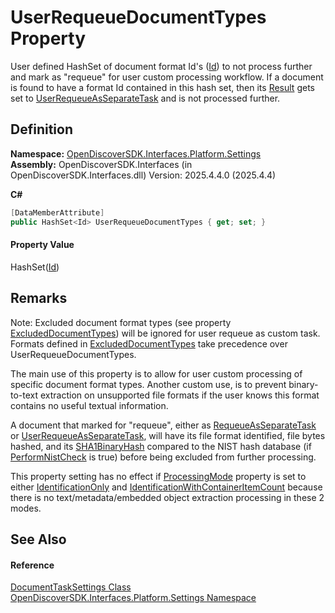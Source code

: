 # UserRequeueDocumentTypes Property


User defined HashSet of document format Id's (<a href="6f1047fb-7367-c09c-5621-ae7632c8404b">Id</a>) to not process further and mark as "requeue" for user custom processing workflow. If a document is found to have a format Id contained in this hash set, then its <a href="afc45d77-b73b-c2ea-47d8-95bb69deb137">Result</a> gets set to <a href="ff0037ea-a44f-2c8c-d4c2-7a636e133434">UserRequeueAsSeparateTask</a> and is not processed further.



## Definition
**Namespace:** <a href="a4de3d25-b44d-10c7-9f7b-6e96e612f300">OpenDiscoverSDK.Interfaces.Platform.Settings</a>  
**Assembly:** OpenDiscoverSDK.Interfaces (in OpenDiscoverSDK.Interfaces.dll) Version: 2025.4.4.0 (2025.4.4)

**C#**
``` C#
[DataMemberAttribute]
public HashSet<Id> UserRequeueDocumentTypes { get; set; }
```



#### Property Value
HashSet(<a href="6f1047fb-7367-c09c-5621-ae7632c8404b">Id</a>)

## Remarks

Note: Excluded document format types (see property <a href="3d71175b-1c68-135c-d074-98661a21c0f6">ExcludedDocumentTypes</a>) will be ignored for user requeue as custom task. Formats defined in <a href="3d71175b-1c68-135c-d074-98661a21c0f6">ExcludedDocumentTypes</a> take precedence over UserRequeueDocumentTypes.

The main use of this property is to allow for user custom processing of specific document format types. Another custom use, is to prevent binary-to-text extraction on unsupported file formats if the user knows this format contains no useful textual information.

A document that marked for "requeue", either as <a href="ff0037ea-a44f-2c8c-d4c2-7a636e133434">RequeueAsSeparateTask</a> or <a href="ff0037ea-a44f-2c8c-d4c2-7a636e133434">UserRequeueAsSeparateTask</a>, will have its file format identified, file bytes hashed, and its <a href="c9a576ae-b132-1356-9d30-abebe16ed30c">SHA1BinaryHash</a> compared to the NIST hash database (if <a href="9a14d9e6-6d58-1163-4789-91d54fe0dded">PerformNistCheck</a> is true) before being excluded from further processing.

This property setting has no effect if <a href="a5afd366-66ae-bb39-ccae-591a981c2a7d">ProcessingMode</a> property is set to either <a href="a3c0aacd-f8c6-fb24-7c39-75da5098add5">IdentificationOnly</a> and <a href="a3c0aacd-f8c6-fb24-7c39-75da5098add5">IdentificationWithContainerItemCount</a> because there is no text/metadata/embedded object extraction processing in these 2 modes.


## See Also


#### Reference
<a href="15834f2e-5778-5912-a2cc-a92e9d2e78fb">DocumentTaskSettings Class</a>  
<a href="a4de3d25-b44d-10c7-9f7b-6e96e612f300">OpenDiscoverSDK.Interfaces.Platform.Settings Namespace</a>  

